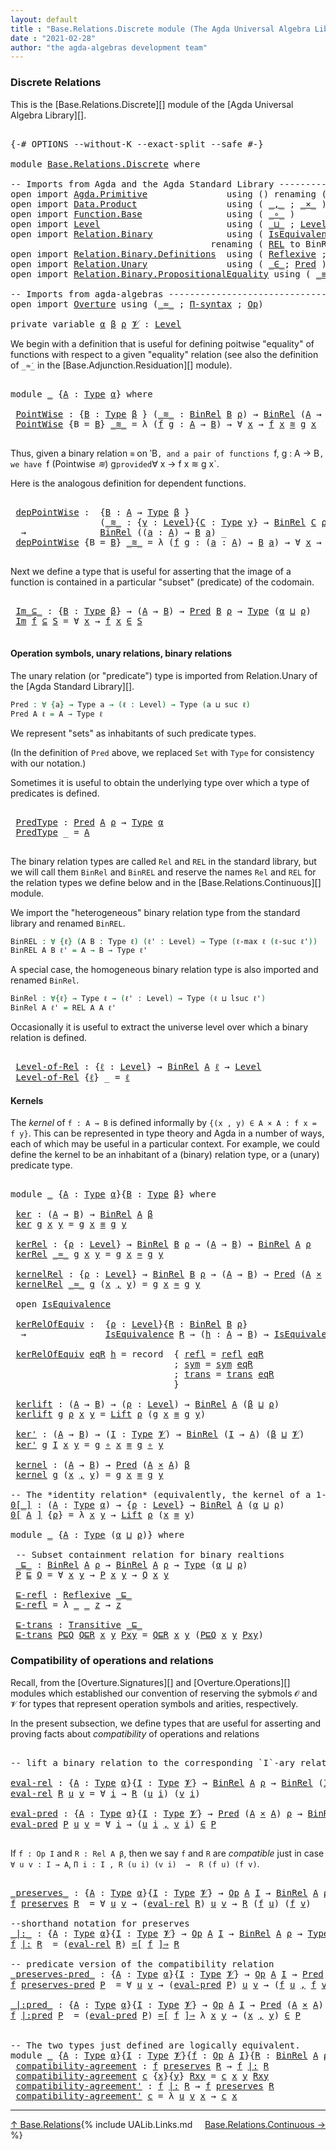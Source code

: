 ```yaml
---
layout: default
title : "Base.Relations.Discrete module (The Agda Universal Algebra Library)"
date : "2021-02-28"
author: "the agda-algebras development team"
---
```


### <a id="discrete-relations">Discrete Relations</a>

This is the [Base.Relations.Discrete][] module of the [Agda Universal Algebra Library][].

<pre class="Agda">

<a id="329" class="Symbol">{-#</a> <a id="333" class="Keyword">OPTIONS</a> <a id="341" class="Pragma">--without-K</a> <a id="353" class="Pragma">--exact-split</a> <a id="367" class="Pragma">--safe</a> <a id="374" class="Symbol">#-}</a>

<a id="379" class="Keyword">module</a> <a id="386" href="Base.Relations.Discrete.html" class="Module">Base.Relations.Discrete</a> <a id="410" class="Keyword">where</a>

<a id="417" class="Comment">-- Imports from Agda and the Agda Standard Library ----------------------------------------------</a>
<a id="515" class="Keyword">open</a> <a id="520" class="Keyword">import</a> <a id="527" href="Agda.Primitive.html" class="Module">Agda.Primitive</a>               <a id="556" class="Keyword">using</a> <a id="562" class="Symbol">()</a> <a id="565" class="Keyword">renaming</a> <a id="574" class="Symbol">(</a> <a id="576" href="Agda.Primitive.html#326" class="Primitive">Set</a> <a id="580" class="Symbol">to</a> <a id="583" class="Primitive">Type</a> <a id="588" class="Symbol">)</a>
<a id="590" class="Keyword">open</a> <a id="595" class="Keyword">import</a> <a id="602" href="Data.Product.html" class="Module">Data.Product</a>                 <a id="631" class="Keyword">using</a> <a id="637" class="Symbol">(</a> <a id="639" href="Agda.Builtin.Sigma.html#236" class="InductiveConstructor Operator">_,_</a> <a id="643" class="Symbol">;</a> <a id="645" href="Data.Product.html#1167" class="Function Operator">_×_</a> <a id="649" class="Symbol">)</a>
<a id="651" class="Keyword">open</a> <a id="656" class="Keyword">import</a> <a id="663" href="Function.Base.html" class="Module">Function.Base</a>                <a id="692" class="Keyword">using</a> <a id="698" class="Symbol">(</a> <a id="700" href="Function.Base.html#1031" class="Function Operator">_∘_</a> <a id="704" class="Symbol">)</a>
<a id="706" class="Keyword">open</a> <a id="711" class="Keyword">import</a> <a id="718" href="Level.html" class="Module">Level</a>                        <a id="747" class="Keyword">using</a> <a id="753" class="Symbol">(</a> <a id="755" href="Agda.Primitive.html#810" class="Primitive Operator">_⊔_</a> <a id="759" class="Symbol">;</a> <a id="761" href="Agda.Primitive.html#597" class="Postulate">Level</a> <a id="767" class="Symbol">;</a> <a id="769" href="Level.html#400" class="Record">Lift</a> <a id="774" class="Symbol">)</a>
<a id="776" class="Keyword">open</a> <a id="781" class="Keyword">import</a> <a id="788" href="Relation.Binary.html" class="Module">Relation.Binary</a>              <a id="817" class="Keyword">using</a> <a id="823" class="Symbol">(</a> <a id="825" href="Relation.Binary.Structures.html#1522" class="Record">IsEquivalence</a> <a id="839" class="Symbol">;</a> <a id="841" href="Relation.Binary.Core.html#1254" class="Function Operator">_⇒_</a> <a id="845" class="Symbol">;</a> <a id="847" href="Relation.Binary.Core.html#1460" class="Function Operator">_=[_]⇒_</a> <a id="855" class="Symbol">)</a>
                                      <a id="895" class="Keyword">renaming</a> <a id="904" class="Symbol">(</a> <a id="906" href="Relation.Binary.Core.html#766" class="Function">REL</a> <a id="910" class="Symbol">to</a> <a id="913" class="Function">BinREL</a> <a id="920" class="Symbol">;</a> <a id="922" href="Relation.Binary.Core.html#882" class="Function">Rel</a> <a id="926" class="Symbol">to</a> <a id="929" class="Function">BinRel</a> <a id="936" class="Symbol">)</a>
<a id="938" class="Keyword">open</a> <a id="943" class="Keyword">import</a> <a id="950" href="Relation.Binary.Definitions.html" class="Module">Relation.Binary.Definitions</a>  <a id="979" class="Keyword">using</a> <a id="985" class="Symbol">(</a> <a id="987" href="Relation.Binary.Definitions.html#1339" class="Function">Reflexive</a> <a id="997" class="Symbol">;</a> <a id="999" href="Relation.Binary.Definitions.html#1978" class="Function">Transitive</a> <a id="1010" class="Symbol">)</a>
<a id="1012" class="Keyword">open</a> <a id="1017" class="Keyword">import</a> <a id="1024" href="Relation.Unary.html" class="Module">Relation.Unary</a>               <a id="1053" class="Keyword">using</a> <a id="1059" class="Symbol">(</a> <a id="1061" href="Relation.Unary.html#1523" class="Function Operator">_∈_</a><a id="1064" class="Symbol">;</a> <a id="1066" href="Relation.Unary.html#1101" class="Function">Pred</a> <a id="1071" class="Symbol">)</a>
<a id="1073" class="Keyword">open</a> <a id="1078" class="Keyword">import</a> <a id="1085" href="Relation.Binary.PropositionalEquality.html" class="Module">Relation.Binary.PropositionalEquality</a> <a id="1123" class="Keyword">using</a> <a id="1129" class="Symbol">(</a> <a id="1131" href="Agda.Builtin.Equality.html#151" class="Datatype Operator">_≡_</a> <a id="1135" class="Symbol">)</a>

<a id="1138" class="Comment">-- Imports from agda-algebras -------------------------------------------------------------------</a>
<a id="1236" class="Keyword">open</a> <a id="1241" class="Keyword">import</a> <a id="1248" href="Overture.html" class="Module">Overture</a> <a id="1257" class="Keyword">using</a> <a id="1263" class="Symbol">(</a><a id="1264" href="Overture.Basic.html#9592" class="Function Operator">_≈_</a> <a id="1268" class="Symbol">;</a> <a id="1270" href="Overture.Basic.html#6012" class="Function">Π-syntax</a> <a id="1279" class="Symbol">;</a> <a id="1281" href="Overture.Operations.html#1235" class="Function">Op</a><a id="1283" class="Symbol">)</a>

<a id="1286" class="Keyword">private</a> <a id="1294" class="Keyword">variable</a> <a id="1303" href="Base.Relations.Discrete.html#1303" class="Generalizable">α</a> <a id="1305" href="Base.Relations.Discrete.html#1305" class="Generalizable">β</a> <a id="1307" href="Base.Relations.Discrete.html#1307" class="Generalizable">ρ</a> <a id="1309" href="Base.Relations.Discrete.html#1309" class="Generalizable">𝓥</a> <a id="1311" class="Symbol">:</a> <a id="1313" href="Agda.Primitive.html#597" class="Postulate">Level</a>
</pre>

We begin with a definition that is useful for defining poitwise "equality" of functions
with respect to a given "equality" relation (see also the definition of `_≈̇_` in the [Base.Adjunction.Residuation][] module).

<pre class="Agda">

<a id="1561" class="Keyword">module</a> <a id="1568" href="Base.Relations.Discrete.html#1568" class="Module">_</a> <a id="1570" class="Symbol">{</a><a id="1571" href="Base.Relations.Discrete.html#1571" class="Bound">A</a> <a id="1573" class="Symbol">:</a> <a id="1575" href="Base.Relations.Discrete.html#583" class="Primitive">Type</a> <a id="1580" href="Base.Relations.Discrete.html#1303" class="Generalizable">α</a><a id="1581" class="Symbol">}</a> <a id="1583" class="Keyword">where</a>

 <a id="1591" href="Base.Relations.Discrete.html#1591" class="Function">PointWise</a> <a id="1601" class="Symbol">:</a> <a id="1603" class="Symbol">{</a><a id="1604" href="Base.Relations.Discrete.html#1604" class="Bound">B</a> <a id="1606" class="Symbol">:</a> <a id="1608" href="Base.Relations.Discrete.html#583" class="Primitive">Type</a> <a id="1613" href="Base.Relations.Discrete.html#1305" class="Generalizable">β</a> <a id="1615" class="Symbol">}</a> <a id="1617" class="Symbol">(</a><a id="1618" href="Base.Relations.Discrete.html#1618" class="Bound Operator">_≋_</a> <a id="1622" class="Symbol">:</a> <a id="1624" href="Base.Relations.Discrete.html#929" class="Function">BinRel</a> <a id="1631" href="Base.Relations.Discrete.html#1604" class="Bound">B</a> <a id="1633" href="Base.Relations.Discrete.html#1307" class="Generalizable">ρ</a><a id="1634" class="Symbol">)</a> <a id="1636" class="Symbol">→</a> <a id="1638" href="Base.Relations.Discrete.html#929" class="Function">BinRel</a> <a id="1645" class="Symbol">(</a><a id="1646" href="Base.Relations.Discrete.html#1571" class="Bound">A</a> <a id="1648" class="Symbol">→</a> <a id="1650" href="Base.Relations.Discrete.html#1604" class="Bound">B</a><a id="1651" class="Symbol">)</a> <a id="1653" class="Symbol">_</a>
 <a id="1656" href="Base.Relations.Discrete.html#1591" class="Function">PointWise</a> <a id="1666" class="Symbol">{</a><a id="1667" class="Argument">B</a> <a id="1669" class="Symbol">=</a> <a id="1671" href="Base.Relations.Discrete.html#1671" class="Bound">B</a><a id="1672" class="Symbol">}</a> <a id="1674" href="Base.Relations.Discrete.html#1674" class="Bound Operator">_≋_</a> <a id="1678" class="Symbol">=</a> <a id="1680" class="Symbol">λ</a> <a id="1682" class="Symbol">(</a><a id="1683" href="Base.Relations.Discrete.html#1683" class="Bound">f</a> <a id="1685" href="Base.Relations.Discrete.html#1685" class="Bound">g</a> <a id="1687" class="Symbol">:</a> <a id="1689" href="Base.Relations.Discrete.html#1571" class="Bound">A</a> <a id="1691" class="Symbol">→</a> <a id="1693" href="Base.Relations.Discrete.html#1671" class="Bound">B</a><a id="1694" class="Symbol">)</a> <a id="1696" class="Symbol">→</a> <a id="1698" class="Symbol">∀</a> <a id="1700" href="Base.Relations.Discrete.html#1700" class="Bound">x</a> <a id="1702" class="Symbol">→</a> <a id="1704" href="Base.Relations.Discrete.html#1683" class="Bound">f</a> <a id="1706" href="Base.Relations.Discrete.html#1700" class="Bound">x</a> <a id="1708" href="Base.Relations.Discrete.html#1674" class="Bound Operator">≋</a> <a id="1710" href="Base.Relations.Discrete.html#1685" class="Bound">g</a> <a id="1712" href="Base.Relations.Discrete.html#1700" class="Bound">x</a>

</pre>

Thus, given a binary relation `≋` on ‵B`, and a pair of functions `f, g : A → B`,
we have `f (Pointwise _≋_) g` provided `∀ x → f x ≋ g x`.

Here is the analogous definition for dependent functions.

<pre class="Agda">

 <a id="1942" href="Base.Relations.Discrete.html#1942" class="Function">depPointWise</a> <a id="1955" class="Symbol">:</a>  <a id="1958" class="Symbol">{</a><a id="1959" href="Base.Relations.Discrete.html#1959" class="Bound">B</a> <a id="1961" class="Symbol">:</a> <a id="1963" href="Base.Relations.Discrete.html#1571" class="Bound">A</a> <a id="1965" class="Symbol">→</a> <a id="1967" href="Base.Relations.Discrete.html#583" class="Primitive">Type</a> <a id="1972" href="Base.Relations.Discrete.html#1305" class="Generalizable">β</a> <a id="1974" class="Symbol">}</a>
                 <a id="1993" class="Symbol">(</a><a id="1994" href="Base.Relations.Discrete.html#1994" class="Bound Operator">_≋_</a> <a id="1998" class="Symbol">:</a> <a id="2000" class="Symbol">{</a><a id="2001" href="Base.Relations.Discrete.html#2001" class="Bound">γ</a> <a id="2003" class="Symbol">:</a> <a id="2005" href="Agda.Primitive.html#597" class="Postulate">Level</a><a id="2010" class="Symbol">}{</a><a id="2012" href="Base.Relations.Discrete.html#2012" class="Bound">C</a> <a id="2014" class="Symbol">:</a> <a id="2016" href="Base.Relations.Discrete.html#583" class="Primitive">Type</a> <a id="2021" href="Base.Relations.Discrete.html#2001" class="Bound">γ</a><a id="2022" class="Symbol">}</a> <a id="2024" class="Symbol">→</a> <a id="2026" href="Base.Relations.Discrete.html#929" class="Function">BinRel</a> <a id="2033" href="Base.Relations.Discrete.html#2012" class="Bound">C</a> <a id="2035" href="Base.Relations.Discrete.html#1307" class="Generalizable">ρ</a><a id="2036" class="Symbol">)</a>
  <a id="2040" class="Symbol">→</a>              <a id="2055" href="Base.Relations.Discrete.html#929" class="Function">BinRel</a> <a id="2062" class="Symbol">((</a><a id="2064" href="Base.Relations.Discrete.html#2064" class="Bound">a</a> <a id="2066" class="Symbol">:</a> <a id="2068" href="Base.Relations.Discrete.html#1571" class="Bound">A</a><a id="2069" class="Symbol">)</a> <a id="2071" class="Symbol">→</a> <a id="2073" href="Base.Relations.Discrete.html#1959" class="Bound">B</a> <a id="2075" href="Base.Relations.Discrete.html#2064" class="Bound">a</a><a id="2076" class="Symbol">)</a> <a id="2078" class="Symbol">_</a>
 <a id="2081" href="Base.Relations.Discrete.html#1942" class="Function">depPointWise</a> <a id="2094" class="Symbol">{</a><a id="2095" class="Argument">B</a> <a id="2097" class="Symbol">=</a> <a id="2099" href="Base.Relations.Discrete.html#2099" class="Bound">B</a><a id="2100" class="Symbol">}</a> <a id="2102" href="Base.Relations.Discrete.html#2102" class="Bound Operator">_≋_</a> <a id="2106" class="Symbol">=</a> <a id="2108" class="Symbol">λ</a> <a id="2110" class="Symbol">(</a><a id="2111" href="Base.Relations.Discrete.html#2111" class="Bound">f</a> <a id="2113" href="Base.Relations.Discrete.html#2113" class="Bound">g</a> <a id="2115" class="Symbol">:</a> <a id="2117" class="Symbol">(</a><a id="2118" href="Base.Relations.Discrete.html#2118" class="Bound">a</a> <a id="2120" class="Symbol">:</a> <a id="2122" href="Base.Relations.Discrete.html#1571" class="Bound">A</a><a id="2123" class="Symbol">)</a> <a id="2125" class="Symbol">→</a> <a id="2127" href="Base.Relations.Discrete.html#2099" class="Bound">B</a> <a id="2129" href="Base.Relations.Discrete.html#2118" class="Bound">a</a><a id="2130" class="Symbol">)</a> <a id="2132" class="Symbol">→</a> <a id="2134" class="Symbol">∀</a> <a id="2136" href="Base.Relations.Discrete.html#2136" class="Bound">x</a> <a id="2138" class="Symbol">→</a> <a id="2140" href="Base.Relations.Discrete.html#2111" class="Bound">f</a> <a id="2142" href="Base.Relations.Discrete.html#2136" class="Bound">x</a> <a id="2144" href="Base.Relations.Discrete.html#2102" class="Bound Operator">≋</a> <a id="2146" href="Base.Relations.Discrete.html#2113" class="Bound">g</a> <a id="2148" href="Base.Relations.Discrete.html#2136" class="Bound">x</a>

</pre>

Next we define a type that is useful for asserting that the image of a function
is contained in a particular "subset" (predicate) of the codomain.

<pre class="Agda">

 <a id="2326" href="Base.Relations.Discrete.html#2326" class="Function Operator">Im_⊆_</a> <a id="2332" class="Symbol">:</a> <a id="2334" class="Symbol">{</a><a id="2335" href="Base.Relations.Discrete.html#2335" class="Bound">B</a> <a id="2337" class="Symbol">:</a> <a id="2339" href="Base.Relations.Discrete.html#583" class="Primitive">Type</a> <a id="2344" href="Base.Relations.Discrete.html#1305" class="Generalizable">β</a><a id="2345" class="Symbol">}</a> <a id="2347" class="Symbol">→</a> <a id="2349" class="Symbol">(</a><a id="2350" href="Base.Relations.Discrete.html#1571" class="Bound">A</a> <a id="2352" class="Symbol">→</a> <a id="2354" href="Base.Relations.Discrete.html#2335" class="Bound">B</a><a id="2355" class="Symbol">)</a> <a id="2357" class="Symbol">→</a> <a id="2359" href="Relation.Unary.html#1101" class="Function">Pred</a> <a id="2364" href="Base.Relations.Discrete.html#2335" class="Bound">B</a> <a id="2366" href="Base.Relations.Discrete.html#1307" class="Generalizable">ρ</a> <a id="2368" class="Symbol">→</a> <a id="2370" href="Base.Relations.Discrete.html#583" class="Primitive">Type</a> <a id="2375" class="Symbol">(</a><a id="2376" href="Base.Relations.Discrete.html#1580" class="Bound">α</a> <a id="2378" href="Agda.Primitive.html#810" class="Primitive Operator">⊔</a> <a id="2380" href="Base.Relations.Discrete.html#1307" class="Generalizable">ρ</a><a id="2381" class="Symbol">)</a>
 <a id="2384" href="Base.Relations.Discrete.html#2326" class="Function Operator">Im</a> <a id="2387" href="Base.Relations.Discrete.html#2387" class="Bound">f</a> <a id="2389" href="Base.Relations.Discrete.html#2326" class="Function Operator">⊆</a> <a id="2391" href="Base.Relations.Discrete.html#2391" class="Bound">S</a> <a id="2393" class="Symbol">=</a> <a id="2395" class="Symbol">∀</a> <a id="2397" href="Base.Relations.Discrete.html#2397" class="Bound">x</a> <a id="2399" class="Symbol">→</a> <a id="2401" href="Base.Relations.Discrete.html#2387" class="Bound">f</a> <a id="2403" href="Base.Relations.Discrete.html#2397" class="Bound">x</a> <a id="2405" href="Relation.Unary.html#1523" class="Function Operator">∈</a> <a id="2407" href="Base.Relations.Discrete.html#2391" class="Bound">S</a>

</pre>


#### <a id="operation-symbols-unary-relations-binary-relations">Operation symbols, unary relations, binary relations</a>

The unary relation (or "predicate") type is imported from Relation.Unary of the [Agda Standard Library][].

```agda
Pred : ∀ {a} → Type a → (ℓ : Level) → Type (a ⊔ suc ℓ)
Pred A ℓ = A → Type ℓ
```
We represent "sets" as inhabitants of such predicate types.

(In the definition of `Pred` above, we replaced `Set` with `Type` for consistency with our notation.)

Sometimes it is useful to obtain the underlying type over which a type of predicates is defined.

<pre class="Agda">

 <a id="3019" href="Base.Relations.Discrete.html#3019" class="Function">PredType</a> <a id="3028" class="Symbol">:</a> <a id="3030" href="Relation.Unary.html#1101" class="Function">Pred</a> <a id="3035" href="Base.Relations.Discrete.html#1571" class="Bound">A</a> <a id="3037" href="Base.Relations.Discrete.html#1307" class="Generalizable">ρ</a> <a id="3039" class="Symbol">→</a> <a id="3041" href="Base.Relations.Discrete.html#583" class="Primitive">Type</a> <a id="3046" href="Base.Relations.Discrete.html#1580" class="Bound">α</a>
 <a id="3049" href="Base.Relations.Discrete.html#3019" class="Function">PredType</a> <a id="3058" class="Symbol">_</a> <a id="3060" class="Symbol">=</a> <a id="3062" href="Base.Relations.Discrete.html#1571" class="Bound">A</a>

</pre>

The binary relation types are called `Rel` and `REL` in the standard library, but we
will call them `BinRel` and `BinREL` and reserve the names `Rel` and `REL` for the relation
types we define below and in the [Base.Relations.Continuous][] module.

We import the "heterogeneous" binary relation type from the standard library and renamed `BinREL`.

```agda
BinREL : ∀ {ℓ} (A B : Type ℓ) (ℓ' : Level) → Type (ℓ-max ℓ (ℓ-suc ℓ'))
BinREL A B ℓ' = A → B → Type ℓ'
```

A special case, the homogeneous binary relation type is also imported and renamed `BinRel`.

```agda
BinRel : ∀{ℓ} → Type ℓ → (ℓ' : Level) → Type (ℓ ⊔ lsuc ℓ')
BinRel A ℓ' = REL A A ℓ'
```

Occasionally it is useful to extract the universe level over which a binary relation is defined.

<pre class="Agda">

 <a id="3845" href="Base.Relations.Discrete.html#3845" class="Function">Level-of-Rel</a> <a id="3858" class="Symbol">:</a> <a id="3860" class="Symbol">{</a><a id="3861" href="Base.Relations.Discrete.html#3861" class="Bound">ℓ</a> <a id="3863" class="Symbol">:</a> <a id="3865" href="Agda.Primitive.html#597" class="Postulate">Level</a><a id="3870" class="Symbol">}</a> <a id="3872" class="Symbol">→</a> <a id="3874" href="Base.Relations.Discrete.html#929" class="Function">BinRel</a> <a id="3881" href="Base.Relations.Discrete.html#1571" class="Bound">A</a> <a id="3883" href="Base.Relations.Discrete.html#3861" class="Bound">ℓ</a> <a id="3885" class="Symbol">→</a> <a id="3887" href="Agda.Primitive.html#597" class="Postulate">Level</a>
 <a id="3894" href="Base.Relations.Discrete.html#3845" class="Function">Level-of-Rel</a> <a id="3907" class="Symbol">{</a><a id="3908" href="Base.Relations.Discrete.html#3908" class="Bound">ℓ</a><a id="3909" class="Symbol">}</a> <a id="3911" class="Symbol">_</a> <a id="3913" class="Symbol">=</a> <a id="3915" href="Base.Relations.Discrete.html#3908" class="Bound">ℓ</a>
</pre>


#### <a id="kernels">Kernels</a>

The *kernel* of `f : A → B` is defined informally by `{(x , y) ∈ A × A : f x = f y}`.
This can be represented in type theory and Agda in a number of ways, each of which
may be useful in a particular context. For example, we could define the kernel
to be an inhabitant of a (binary) relation type, or a (unary) predicate type.

<pre class="Agda">

<a id="4305" class="Keyword">module</a> <a id="4312" href="Base.Relations.Discrete.html#4312" class="Module">_</a> <a id="4314" class="Symbol">{</a><a id="4315" href="Base.Relations.Discrete.html#4315" class="Bound">A</a> <a id="4317" class="Symbol">:</a> <a id="4319" href="Base.Relations.Discrete.html#583" class="Primitive">Type</a> <a id="4324" href="Base.Relations.Discrete.html#1303" class="Generalizable">α</a><a id="4325" class="Symbol">}{</a><a id="4327" href="Base.Relations.Discrete.html#4327" class="Bound">B</a> <a id="4329" class="Symbol">:</a> <a id="4331" href="Base.Relations.Discrete.html#583" class="Primitive">Type</a> <a id="4336" href="Base.Relations.Discrete.html#1305" class="Generalizable">β</a><a id="4337" class="Symbol">}</a> <a id="4339" class="Keyword">where</a>

 <a id="4347" href="Base.Relations.Discrete.html#4347" class="Function">ker</a> <a id="4351" class="Symbol">:</a> <a id="4353" class="Symbol">(</a><a id="4354" href="Base.Relations.Discrete.html#4315" class="Bound">A</a> <a id="4356" class="Symbol">→</a> <a id="4358" href="Base.Relations.Discrete.html#4327" class="Bound">B</a><a id="4359" class="Symbol">)</a> <a id="4361" class="Symbol">→</a> <a id="4363" href="Base.Relations.Discrete.html#929" class="Function">BinRel</a> <a id="4370" href="Base.Relations.Discrete.html#4315" class="Bound">A</a> <a id="4372" href="Base.Relations.Discrete.html#4336" class="Bound">β</a>
 <a id="4375" href="Base.Relations.Discrete.html#4347" class="Function">ker</a> <a id="4379" href="Base.Relations.Discrete.html#4379" class="Bound">g</a> <a id="4381" href="Base.Relations.Discrete.html#4381" class="Bound">x</a> <a id="4383" href="Base.Relations.Discrete.html#4383" class="Bound">y</a> <a id="4385" class="Symbol">=</a> <a id="4387" href="Base.Relations.Discrete.html#4379" class="Bound">g</a> <a id="4389" href="Base.Relations.Discrete.html#4381" class="Bound">x</a> <a id="4391" href="Agda.Builtin.Equality.html#151" class="Datatype Operator">≡</a> <a id="4393" href="Base.Relations.Discrete.html#4379" class="Bound">g</a> <a id="4395" href="Base.Relations.Discrete.html#4383" class="Bound">y</a>

 <a id="4399" href="Base.Relations.Discrete.html#4399" class="Function">kerRel</a> <a id="4406" class="Symbol">:</a> <a id="4408" class="Symbol">{</a><a id="4409" href="Base.Relations.Discrete.html#4409" class="Bound">ρ</a> <a id="4411" class="Symbol">:</a> <a id="4413" href="Agda.Primitive.html#597" class="Postulate">Level</a><a id="4418" class="Symbol">}</a> <a id="4420" class="Symbol">→</a> <a id="4422" href="Base.Relations.Discrete.html#929" class="Function">BinRel</a> <a id="4429" href="Base.Relations.Discrete.html#4327" class="Bound">B</a> <a id="4431" href="Base.Relations.Discrete.html#4409" class="Bound">ρ</a> <a id="4433" class="Symbol">→</a> <a id="4435" class="Symbol">(</a><a id="4436" href="Base.Relations.Discrete.html#4315" class="Bound">A</a> <a id="4438" class="Symbol">→</a> <a id="4440" href="Base.Relations.Discrete.html#4327" class="Bound">B</a><a id="4441" class="Symbol">)</a> <a id="4443" class="Symbol">→</a> <a id="4445" href="Base.Relations.Discrete.html#929" class="Function">BinRel</a> <a id="4452" href="Base.Relations.Discrete.html#4315" class="Bound">A</a> <a id="4454" href="Base.Relations.Discrete.html#4409" class="Bound">ρ</a>
 <a id="4457" href="Base.Relations.Discrete.html#4399" class="Function">kerRel</a> <a id="4464" href="Base.Relations.Discrete.html#4464" class="Bound Operator">_≈_</a> <a id="4468" href="Base.Relations.Discrete.html#4468" class="Bound">g</a> <a id="4470" href="Base.Relations.Discrete.html#4470" class="Bound">x</a> <a id="4472" href="Base.Relations.Discrete.html#4472" class="Bound">y</a> <a id="4474" class="Symbol">=</a> <a id="4476" href="Base.Relations.Discrete.html#4468" class="Bound">g</a> <a id="4478" href="Base.Relations.Discrete.html#4470" class="Bound">x</a> <a id="4480" href="Base.Relations.Discrete.html#4464" class="Bound Operator">≈</a> <a id="4482" href="Base.Relations.Discrete.html#4468" class="Bound">g</a> <a id="4484" href="Base.Relations.Discrete.html#4472" class="Bound">y</a>

 <a id="4488" href="Base.Relations.Discrete.html#4488" class="Function">kernelRel</a> <a id="4498" class="Symbol">:</a> <a id="4500" class="Symbol">{</a><a id="4501" href="Base.Relations.Discrete.html#4501" class="Bound">ρ</a> <a id="4503" class="Symbol">:</a> <a id="4505" href="Agda.Primitive.html#597" class="Postulate">Level</a><a id="4510" class="Symbol">}</a> <a id="4512" class="Symbol">→</a> <a id="4514" href="Base.Relations.Discrete.html#929" class="Function">BinRel</a> <a id="4521" href="Base.Relations.Discrete.html#4327" class="Bound">B</a> <a id="4523" href="Base.Relations.Discrete.html#4501" class="Bound">ρ</a> <a id="4525" class="Symbol">→</a> <a id="4527" class="Symbol">(</a><a id="4528" href="Base.Relations.Discrete.html#4315" class="Bound">A</a> <a id="4530" class="Symbol">→</a> <a id="4532" href="Base.Relations.Discrete.html#4327" class="Bound">B</a><a id="4533" class="Symbol">)</a> <a id="4535" class="Symbol">→</a> <a id="4537" href="Relation.Unary.html#1101" class="Function">Pred</a> <a id="4542" class="Symbol">(</a><a id="4543" href="Base.Relations.Discrete.html#4315" class="Bound">A</a> <a id="4545" href="Data.Product.html#1167" class="Function Operator">×</a> <a id="4547" href="Base.Relations.Discrete.html#4315" class="Bound">A</a><a id="4548" class="Symbol">)</a> <a id="4550" href="Base.Relations.Discrete.html#4501" class="Bound">ρ</a>
 <a id="4553" href="Base.Relations.Discrete.html#4488" class="Function">kernelRel</a> <a id="4563" href="Base.Relations.Discrete.html#4563" class="Bound Operator">_≈_</a> <a id="4567" href="Base.Relations.Discrete.html#4567" class="Bound">g</a> <a id="4569" class="Symbol">(</a><a id="4570" href="Base.Relations.Discrete.html#4570" class="Bound">x</a> <a id="4572" href="Agda.Builtin.Sigma.html#236" class="InductiveConstructor Operator">,</a> <a id="4574" href="Base.Relations.Discrete.html#4574" class="Bound">y</a><a id="4575" class="Symbol">)</a> <a id="4577" class="Symbol">=</a> <a id="4579" href="Base.Relations.Discrete.html#4567" class="Bound">g</a> <a id="4581" href="Base.Relations.Discrete.html#4570" class="Bound">x</a> <a id="4583" href="Base.Relations.Discrete.html#4563" class="Bound Operator">≈</a> <a id="4585" href="Base.Relations.Discrete.html#4567" class="Bound">g</a> <a id="4587" href="Base.Relations.Discrete.html#4574" class="Bound">y</a>

 <a id="4591" class="Keyword">open</a> <a id="4596" href="Relation.Binary.Structures.html#1522" class="Module">IsEquivalence</a>

 <a id="4612" href="Base.Relations.Discrete.html#4612" class="Function">kerRelOfEquiv</a> <a id="4626" class="Symbol">:</a>  <a id="4629" class="Symbol">{</a><a id="4630" href="Base.Relations.Discrete.html#4630" class="Bound">ρ</a> <a id="4632" class="Symbol">:</a> <a id="4634" href="Agda.Primitive.html#597" class="Postulate">Level</a><a id="4639" class="Symbol">}{</a><a id="4641" href="Base.Relations.Discrete.html#4641" class="Bound">R</a> <a id="4643" class="Symbol">:</a> <a id="4645" href="Base.Relations.Discrete.html#929" class="Function">BinRel</a> <a id="4652" href="Base.Relations.Discrete.html#4327" class="Bound">B</a> <a id="4654" href="Base.Relations.Discrete.html#4630" class="Bound">ρ</a><a id="4655" class="Symbol">}</a>
  <a id="4659" class="Symbol">→</a>               <a id="4675" href="Relation.Binary.Structures.html#1522" class="Record">IsEquivalence</a> <a id="4689" href="Base.Relations.Discrete.html#4641" class="Bound">R</a> <a id="4691" class="Symbol">→</a> <a id="4693" class="Symbol">(</a><a id="4694" href="Base.Relations.Discrete.html#4694" class="Bound">h</a> <a id="4696" class="Symbol">:</a> <a id="4698" href="Base.Relations.Discrete.html#4315" class="Bound">A</a> <a id="4700" class="Symbol">→</a> <a id="4702" href="Base.Relations.Discrete.html#4327" class="Bound">B</a><a id="4703" class="Symbol">)</a> <a id="4705" class="Symbol">→</a> <a id="4707" href="Relation.Binary.Structures.html#1522" class="Record">IsEquivalence</a> <a id="4721" class="Symbol">(</a><a id="4722" href="Base.Relations.Discrete.html#4399" class="Function">kerRel</a> <a id="4729" href="Base.Relations.Discrete.html#4641" class="Bound">R</a> <a id="4731" href="Base.Relations.Discrete.html#4694" class="Bound">h</a><a id="4732" class="Symbol">)</a>

 <a id="4736" href="Base.Relations.Discrete.html#4612" class="Function">kerRelOfEquiv</a> <a id="4750" href="Base.Relations.Discrete.html#4750" class="Bound">eqR</a> <a id="4754" href="Base.Relations.Discrete.html#4754" class="Bound">h</a> <a id="4756" class="Symbol">=</a> <a id="4758" class="Keyword">record</a>  <a id="4766" class="Symbol">{</a> <a id="4768" href="Relation.Binary.Structures.html#1568" class="Field">refl</a> <a id="4773" class="Symbol">=</a> <a id="4775" href="Relation.Binary.Structures.html#1568" class="Field">refl</a> <a id="4780" href="Base.Relations.Discrete.html#4750" class="Bound">eqR</a>
                               <a id="4815" class="Symbol">;</a> <a id="4817" href="Relation.Binary.Structures.html#1594" class="Field">sym</a> <a id="4821" class="Symbol">=</a> <a id="4823" href="Relation.Binary.Structures.html#1594" class="Field">sym</a> <a id="4827" href="Base.Relations.Discrete.html#4750" class="Bound">eqR</a>
                               <a id="4862" class="Symbol">;</a> <a id="4864" href="Relation.Binary.Structures.html#1620" class="Field">trans</a> <a id="4870" class="Symbol">=</a> <a id="4872" href="Relation.Binary.Structures.html#1620" class="Field">trans</a> <a id="4878" href="Base.Relations.Discrete.html#4750" class="Bound">eqR</a>
                               <a id="4913" class="Symbol">}</a>

 <a id="4917" href="Base.Relations.Discrete.html#4917" class="Function">kerlift</a> <a id="4925" class="Symbol">:</a> <a id="4927" class="Symbol">(</a><a id="4928" href="Base.Relations.Discrete.html#4315" class="Bound">A</a> <a id="4930" class="Symbol">→</a> <a id="4932" href="Base.Relations.Discrete.html#4327" class="Bound">B</a><a id="4933" class="Symbol">)</a> <a id="4935" class="Symbol">→</a> <a id="4937" class="Symbol">(</a><a id="4938" href="Base.Relations.Discrete.html#4938" class="Bound">ρ</a> <a id="4940" class="Symbol">:</a> <a id="4942" href="Agda.Primitive.html#597" class="Postulate">Level</a><a id="4947" class="Symbol">)</a> <a id="4949" class="Symbol">→</a> <a id="4951" href="Base.Relations.Discrete.html#929" class="Function">BinRel</a> <a id="4958" href="Base.Relations.Discrete.html#4315" class="Bound">A</a> <a id="4960" class="Symbol">(</a><a id="4961" href="Base.Relations.Discrete.html#4336" class="Bound">β</a> <a id="4963" href="Agda.Primitive.html#810" class="Primitive Operator">⊔</a> <a id="4965" href="Base.Relations.Discrete.html#4938" class="Bound">ρ</a><a id="4966" class="Symbol">)</a>
 <a id="4969" href="Base.Relations.Discrete.html#4917" class="Function">kerlift</a> <a id="4977" href="Base.Relations.Discrete.html#4977" class="Bound">g</a> <a id="4979" href="Base.Relations.Discrete.html#4979" class="Bound">ρ</a> <a id="4981" href="Base.Relations.Discrete.html#4981" class="Bound">x</a> <a id="4983" href="Base.Relations.Discrete.html#4983" class="Bound">y</a> <a id="4985" class="Symbol">=</a> <a id="4987" href="Level.html#400" class="Record">Lift</a> <a id="4992" href="Base.Relations.Discrete.html#4979" class="Bound">ρ</a> <a id="4994" class="Symbol">(</a><a id="4995" href="Base.Relations.Discrete.html#4977" class="Bound">g</a> <a id="4997" href="Base.Relations.Discrete.html#4981" class="Bound">x</a> <a id="4999" href="Agda.Builtin.Equality.html#151" class="Datatype Operator">≡</a> <a id="5001" href="Base.Relations.Discrete.html#4977" class="Bound">g</a> <a id="5003" href="Base.Relations.Discrete.html#4983" class="Bound">y</a><a id="5004" class="Symbol">)</a>

 <a id="5008" href="Base.Relations.Discrete.html#5008" class="Function">ker&#39;</a> <a id="5013" class="Symbol">:</a> <a id="5015" class="Symbol">(</a><a id="5016" href="Base.Relations.Discrete.html#4315" class="Bound">A</a> <a id="5018" class="Symbol">→</a> <a id="5020" href="Base.Relations.Discrete.html#4327" class="Bound">B</a><a id="5021" class="Symbol">)</a> <a id="5023" class="Symbol">→</a> <a id="5025" class="Symbol">(</a><a id="5026" href="Base.Relations.Discrete.html#5026" class="Bound">I</a> <a id="5028" class="Symbol">:</a> <a id="5030" href="Base.Relations.Discrete.html#583" class="Primitive">Type</a> <a id="5035" href="Base.Relations.Discrete.html#1309" class="Generalizable">𝓥</a><a id="5036" class="Symbol">)</a> <a id="5038" class="Symbol">→</a> <a id="5040" href="Base.Relations.Discrete.html#929" class="Function">BinRel</a> <a id="5047" class="Symbol">(</a><a id="5048" href="Base.Relations.Discrete.html#5026" class="Bound">I</a> <a id="5050" class="Symbol">→</a> <a id="5052" href="Base.Relations.Discrete.html#4315" class="Bound">A</a><a id="5053" class="Symbol">)</a> <a id="5055" class="Symbol">(</a><a id="5056" href="Base.Relations.Discrete.html#4336" class="Bound">β</a> <a id="5058" href="Agda.Primitive.html#810" class="Primitive Operator">⊔</a> <a id="5060" href="Base.Relations.Discrete.html#1309" class="Generalizable">𝓥</a><a id="5061" class="Symbol">)</a>
 <a id="5064" href="Base.Relations.Discrete.html#5008" class="Function">ker&#39;</a> <a id="5069" href="Base.Relations.Discrete.html#5069" class="Bound">g</a> <a id="5071" href="Base.Relations.Discrete.html#5071" class="Bound">I</a> <a id="5073" href="Base.Relations.Discrete.html#5073" class="Bound">x</a> <a id="5075" href="Base.Relations.Discrete.html#5075" class="Bound">y</a> <a id="5077" class="Symbol">=</a> <a id="5079" href="Base.Relations.Discrete.html#5069" class="Bound">g</a> <a id="5081" href="Function.Base.html#1031" class="Function Operator">∘</a> <a id="5083" href="Base.Relations.Discrete.html#5073" class="Bound">x</a> <a id="5085" href="Agda.Builtin.Equality.html#151" class="Datatype Operator">≡</a> <a id="5087" href="Base.Relations.Discrete.html#5069" class="Bound">g</a> <a id="5089" href="Function.Base.html#1031" class="Function Operator">∘</a> <a id="5091" href="Base.Relations.Discrete.html#5075" class="Bound">y</a>

 <a id="5095" href="Base.Relations.Discrete.html#5095" class="Function">kernel</a> <a id="5102" class="Symbol">:</a> <a id="5104" class="Symbol">(</a><a id="5105" href="Base.Relations.Discrete.html#4315" class="Bound">A</a> <a id="5107" class="Symbol">→</a> <a id="5109" href="Base.Relations.Discrete.html#4327" class="Bound">B</a><a id="5110" class="Symbol">)</a> <a id="5112" class="Symbol">→</a> <a id="5114" href="Relation.Unary.html#1101" class="Function">Pred</a> <a id="5119" class="Symbol">(</a><a id="5120" href="Base.Relations.Discrete.html#4315" class="Bound">A</a> <a id="5122" href="Data.Product.html#1167" class="Function Operator">×</a> <a id="5124" href="Base.Relations.Discrete.html#4315" class="Bound">A</a><a id="5125" class="Symbol">)</a> <a id="5127" href="Base.Relations.Discrete.html#4336" class="Bound">β</a>
 <a id="5130" href="Base.Relations.Discrete.html#5095" class="Function">kernel</a> <a id="5137" href="Base.Relations.Discrete.html#5137" class="Bound">g</a> <a id="5139" class="Symbol">(</a><a id="5140" href="Base.Relations.Discrete.html#5140" class="Bound">x</a> <a id="5142" href="Agda.Builtin.Sigma.html#236" class="InductiveConstructor Operator">,</a> <a id="5144" href="Base.Relations.Discrete.html#5144" class="Bound">y</a><a id="5145" class="Symbol">)</a> <a id="5147" class="Symbol">=</a> <a id="5149" href="Base.Relations.Discrete.html#5137" class="Bound">g</a> <a id="5151" href="Base.Relations.Discrete.html#5140" class="Bound">x</a> <a id="5153" href="Agda.Builtin.Equality.html#151" class="Datatype Operator">≡</a> <a id="5155" href="Base.Relations.Discrete.html#5137" class="Bound">g</a> <a id="5157" href="Base.Relations.Discrete.html#5144" class="Bound">y</a>

<a id="5160" class="Comment">-- The *identity relation* (equivalently, the kernel of a 1-to-1 function)</a>
<a id="0[_]"></a><a id="5235" href="Base.Relations.Discrete.html#5235" class="Function Operator">0[_]</a> <a id="5240" class="Symbol">:</a> <a id="5242" class="Symbol">(</a><a id="5243" href="Base.Relations.Discrete.html#5243" class="Bound">A</a> <a id="5245" class="Symbol">:</a> <a id="5247" href="Base.Relations.Discrete.html#583" class="Primitive">Type</a> <a id="5252" href="Base.Relations.Discrete.html#1303" class="Generalizable">α</a><a id="5253" class="Symbol">)</a> <a id="5255" class="Symbol">→</a> <a id="5257" class="Symbol">{</a><a id="5258" href="Base.Relations.Discrete.html#5258" class="Bound">ρ</a> <a id="5260" class="Symbol">:</a> <a id="5262" href="Agda.Primitive.html#597" class="Postulate">Level</a><a id="5267" class="Symbol">}</a> <a id="5269" class="Symbol">→</a> <a id="5271" href="Base.Relations.Discrete.html#929" class="Function">BinRel</a> <a id="5278" href="Base.Relations.Discrete.html#5243" class="Bound">A</a> <a id="5280" class="Symbol">(</a><a id="5281" href="Base.Relations.Discrete.html#1303" class="Generalizable">α</a> <a id="5283" href="Agda.Primitive.html#810" class="Primitive Operator">⊔</a> <a id="5285" href="Base.Relations.Discrete.html#5258" class="Bound">ρ</a><a id="5286" class="Symbol">)</a>
<a id="5288" href="Base.Relations.Discrete.html#5235" class="Function Operator">0[</a> <a id="5291" href="Base.Relations.Discrete.html#5291" class="Bound">A</a> <a id="5293" href="Base.Relations.Discrete.html#5235" class="Function Operator">]</a> <a id="5295" class="Symbol">{</a><a id="5296" href="Base.Relations.Discrete.html#5296" class="Bound">ρ</a><a id="5297" class="Symbol">}</a> <a id="5299" class="Symbol">=</a> <a id="5301" class="Symbol">λ</a> <a id="5303" href="Base.Relations.Discrete.html#5303" class="Bound">x</a> <a id="5305" href="Base.Relations.Discrete.html#5305" class="Bound">y</a> <a id="5307" class="Symbol">→</a> <a id="5309" href="Level.html#400" class="Record">Lift</a> <a id="5314" href="Base.Relations.Discrete.html#5296" class="Bound">ρ</a> <a id="5316" class="Symbol">(</a><a id="5317" href="Base.Relations.Discrete.html#5303" class="Bound">x</a> <a id="5319" href="Agda.Builtin.Equality.html#151" class="Datatype Operator">≡</a> <a id="5321" href="Base.Relations.Discrete.html#5305" class="Bound">y</a><a id="5322" class="Symbol">)</a>

<a id="5325" class="Keyword">module</a> <a id="5332" href="Base.Relations.Discrete.html#5332" class="Module">_</a> <a id="5334" class="Symbol">{</a><a id="5335" href="Base.Relations.Discrete.html#5335" class="Bound">A</a> <a id="5337" class="Symbol">:</a> <a id="5339" href="Base.Relations.Discrete.html#583" class="Primitive">Type</a> <a id="5344" class="Symbol">(</a><a id="5345" href="Base.Relations.Discrete.html#1303" class="Generalizable">α</a> <a id="5347" href="Agda.Primitive.html#810" class="Primitive Operator">⊔</a> <a id="5349" href="Base.Relations.Discrete.html#1307" class="Generalizable">ρ</a><a id="5350" class="Symbol">)}</a> <a id="5353" class="Keyword">where</a>

 <a id="5361" class="Comment">-- Subset containment relation for binary realtions</a>
 <a id="5414" href="Base.Relations.Discrete.html#5414" class="Function Operator">_⊑_</a> <a id="5418" class="Symbol">:</a> <a id="5420" href="Base.Relations.Discrete.html#929" class="Function">BinRel</a> <a id="5427" href="Base.Relations.Discrete.html#5335" class="Bound">A</a> <a id="5429" href="Base.Relations.Discrete.html#5349" class="Bound">ρ</a> <a id="5431" class="Symbol">→</a> <a id="5433" href="Base.Relations.Discrete.html#929" class="Function">BinRel</a> <a id="5440" href="Base.Relations.Discrete.html#5335" class="Bound">A</a> <a id="5442" href="Base.Relations.Discrete.html#5349" class="Bound">ρ</a> <a id="5444" class="Symbol">→</a> <a id="5446" href="Base.Relations.Discrete.html#583" class="Primitive">Type</a> <a id="5451" class="Symbol">(</a><a id="5452" href="Base.Relations.Discrete.html#5345" class="Bound">α</a> <a id="5454" href="Agda.Primitive.html#810" class="Primitive Operator">⊔</a> <a id="5456" href="Base.Relations.Discrete.html#5349" class="Bound">ρ</a><a id="5457" class="Symbol">)</a>
 <a id="5460" href="Base.Relations.Discrete.html#5460" class="Bound">P</a> <a id="5462" href="Base.Relations.Discrete.html#5414" class="Function Operator">⊑</a> <a id="5464" href="Base.Relations.Discrete.html#5464" class="Bound">Q</a> <a id="5466" class="Symbol">=</a> <a id="5468" class="Symbol">∀</a> <a id="5470" href="Base.Relations.Discrete.html#5470" class="Bound">x</a> <a id="5472" href="Base.Relations.Discrete.html#5472" class="Bound">y</a> <a id="5474" class="Symbol">→</a> <a id="5476" href="Base.Relations.Discrete.html#5460" class="Bound">P</a> <a id="5478" href="Base.Relations.Discrete.html#5470" class="Bound">x</a> <a id="5480" href="Base.Relations.Discrete.html#5472" class="Bound">y</a> <a id="5482" class="Symbol">→</a> <a id="5484" href="Base.Relations.Discrete.html#5464" class="Bound">Q</a> <a id="5486" href="Base.Relations.Discrete.html#5470" class="Bound">x</a> <a id="5488" href="Base.Relations.Discrete.html#5472" class="Bound">y</a>

 <a id="5492" href="Base.Relations.Discrete.html#5492" class="Function">⊑-refl</a> <a id="5499" class="Symbol">:</a> <a id="5501" href="Relation.Binary.Definitions.html#1339" class="Function">Reflexive</a> <a id="5511" href="Base.Relations.Discrete.html#5414" class="Function Operator">_⊑_</a>
 <a id="5516" href="Base.Relations.Discrete.html#5492" class="Function">⊑-refl</a> <a id="5523" class="Symbol">=</a> <a id="5525" class="Symbol">λ</a> <a id="5527" href="Base.Relations.Discrete.html#5527" class="Bound">_</a> <a id="5529" href="Base.Relations.Discrete.html#5529" class="Bound">_</a> <a id="5531" href="Base.Relations.Discrete.html#5531" class="Bound">z</a> <a id="5533" class="Symbol">→</a> <a id="5535" href="Base.Relations.Discrete.html#5531" class="Bound">z</a>

 <a id="5539" href="Base.Relations.Discrete.html#5539" class="Function">⊑-trans</a> <a id="5547" class="Symbol">:</a> <a id="5549" href="Relation.Binary.Definitions.html#1978" class="Function">Transitive</a> <a id="5560" href="Base.Relations.Discrete.html#5414" class="Function Operator">_⊑_</a>
 <a id="5565" href="Base.Relations.Discrete.html#5539" class="Function">⊑-trans</a> <a id="5573" href="Base.Relations.Discrete.html#5573" class="Bound">P⊑Q</a> <a id="5577" href="Base.Relations.Discrete.html#5577" class="Bound">Q⊑R</a> <a id="5581" href="Base.Relations.Discrete.html#5581" class="Bound">x</a> <a id="5583" href="Base.Relations.Discrete.html#5583" class="Bound">y</a> <a id="5585" href="Base.Relations.Discrete.html#5585" class="Bound">Pxy</a> <a id="5589" class="Symbol">=</a> <a id="5591" href="Base.Relations.Discrete.html#5577" class="Bound">Q⊑R</a> <a id="5595" href="Base.Relations.Discrete.html#5581" class="Bound">x</a> <a id="5597" href="Base.Relations.Discrete.html#5583" class="Bound">y</a> <a id="5599" class="Symbol">(</a><a id="5600" href="Base.Relations.Discrete.html#5573" class="Bound">P⊑Q</a> <a id="5604" href="Base.Relations.Discrete.html#5581" class="Bound">x</a> <a id="5606" href="Base.Relations.Discrete.html#5583" class="Bound">y</a> <a id="5608" href="Base.Relations.Discrete.html#5585" class="Bound">Pxy</a><a id="5611" class="Symbol">)</a>
</pre>


### <a id="compatibility-of-operations-and-relations">Compatibility of operations and relations</a>

Recall, from the [Overture.Signatures][] and [Overture.Operations][] modules which established
our convention of reserving the sybmols `𝓞` and `𝓥` for types that
represent operation symbols and arities, respectively.

In the present subsection, we define types that are useful for asserting and proving
facts about *compatibility* of operations and relations

<pre class="Agda">

<a id="6101" class="Comment">-- lift a binary relation to the corresponding `I`-ary relation.</a>

<a id="eval-rel"></a><a id="6167" href="Base.Relations.Discrete.html#6167" class="Function">eval-rel</a> <a id="6176" class="Symbol">:</a> <a id="6178" class="Symbol">{</a><a id="6179" href="Base.Relations.Discrete.html#6179" class="Bound">A</a> <a id="6181" class="Symbol">:</a> <a id="6183" href="Base.Relations.Discrete.html#583" class="Primitive">Type</a> <a id="6188" href="Base.Relations.Discrete.html#1303" class="Generalizable">α</a><a id="6189" class="Symbol">}{</a><a id="6191" href="Base.Relations.Discrete.html#6191" class="Bound">I</a> <a id="6193" class="Symbol">:</a> <a id="6195" href="Base.Relations.Discrete.html#583" class="Primitive">Type</a> <a id="6200" href="Base.Relations.Discrete.html#1309" class="Generalizable">𝓥</a><a id="6201" class="Symbol">}</a> <a id="6203" class="Symbol">→</a> <a id="6205" href="Base.Relations.Discrete.html#929" class="Function">BinRel</a> <a id="6212" href="Base.Relations.Discrete.html#6179" class="Bound">A</a> <a id="6214" href="Base.Relations.Discrete.html#1307" class="Generalizable">ρ</a> <a id="6216" class="Symbol">→</a> <a id="6218" href="Base.Relations.Discrete.html#929" class="Function">BinRel</a> <a id="6225" class="Symbol">(</a><a id="6226" href="Base.Relations.Discrete.html#6191" class="Bound">I</a> <a id="6228" class="Symbol">→</a> <a id="6230" href="Base.Relations.Discrete.html#6179" class="Bound">A</a><a id="6231" class="Symbol">)</a> <a id="6233" class="Symbol">(</a><a id="6234" href="Base.Relations.Discrete.html#1309" class="Generalizable">𝓥</a> <a id="6236" href="Agda.Primitive.html#810" class="Primitive Operator">⊔</a> <a id="6238" href="Base.Relations.Discrete.html#1307" class="Generalizable">ρ</a><a id="6239" class="Symbol">)</a>
<a id="6241" href="Base.Relations.Discrete.html#6167" class="Function">eval-rel</a> <a id="6250" href="Base.Relations.Discrete.html#6250" class="Bound">R</a> <a id="6252" href="Base.Relations.Discrete.html#6252" class="Bound">u</a> <a id="6254" href="Base.Relations.Discrete.html#6254" class="Bound">v</a> <a id="6256" class="Symbol">=</a> <a id="6258" class="Symbol">∀</a> <a id="6260" href="Base.Relations.Discrete.html#6260" class="Bound">i</a> <a id="6262" class="Symbol">→</a> <a id="6264" href="Base.Relations.Discrete.html#6250" class="Bound">R</a> <a id="6266" class="Symbol">(</a><a id="6267" href="Base.Relations.Discrete.html#6252" class="Bound">u</a> <a id="6269" href="Base.Relations.Discrete.html#6260" class="Bound">i</a><a id="6270" class="Symbol">)</a> <a id="6272" class="Symbol">(</a><a id="6273" href="Base.Relations.Discrete.html#6254" class="Bound">v</a> <a id="6275" href="Base.Relations.Discrete.html#6260" class="Bound">i</a><a id="6276" class="Symbol">)</a>

<a id="eval-pred"></a><a id="6279" href="Base.Relations.Discrete.html#6279" class="Function">eval-pred</a> <a id="6289" class="Symbol">:</a> <a id="6291" class="Symbol">{</a><a id="6292" href="Base.Relations.Discrete.html#6292" class="Bound">A</a> <a id="6294" class="Symbol">:</a> <a id="6296" href="Base.Relations.Discrete.html#583" class="Primitive">Type</a> <a id="6301" href="Base.Relations.Discrete.html#1303" class="Generalizable">α</a><a id="6302" class="Symbol">}{</a><a id="6304" href="Base.Relations.Discrete.html#6304" class="Bound">I</a> <a id="6306" class="Symbol">:</a> <a id="6308" href="Base.Relations.Discrete.html#583" class="Primitive">Type</a> <a id="6313" href="Base.Relations.Discrete.html#1309" class="Generalizable">𝓥</a><a id="6314" class="Symbol">}</a> <a id="6316" class="Symbol">→</a> <a id="6318" href="Relation.Unary.html#1101" class="Function">Pred</a> <a id="6323" class="Symbol">(</a><a id="6324" href="Base.Relations.Discrete.html#6292" class="Bound">A</a> <a id="6326" href="Data.Product.html#1167" class="Function Operator">×</a> <a id="6328" href="Base.Relations.Discrete.html#6292" class="Bound">A</a><a id="6329" class="Symbol">)</a> <a id="6331" href="Base.Relations.Discrete.html#1307" class="Generalizable">ρ</a> <a id="6333" class="Symbol">→</a> <a id="6335" href="Base.Relations.Discrete.html#929" class="Function">BinRel</a> <a id="6342" class="Symbol">(</a><a id="6343" href="Base.Relations.Discrete.html#6304" class="Bound">I</a> <a id="6345" class="Symbol">→</a> <a id="6347" href="Base.Relations.Discrete.html#6292" class="Bound">A</a><a id="6348" class="Symbol">)</a> <a id="6350" class="Symbol">(</a><a id="6351" href="Base.Relations.Discrete.html#1309" class="Generalizable">𝓥</a> <a id="6353" href="Agda.Primitive.html#810" class="Primitive Operator">⊔</a> <a id="6355" href="Base.Relations.Discrete.html#1307" class="Generalizable">ρ</a><a id="6356" class="Symbol">)</a>
<a id="6358" href="Base.Relations.Discrete.html#6279" class="Function">eval-pred</a> <a id="6368" href="Base.Relations.Discrete.html#6368" class="Bound">P</a> <a id="6370" href="Base.Relations.Discrete.html#6370" class="Bound">u</a> <a id="6372" href="Base.Relations.Discrete.html#6372" class="Bound">v</a> <a id="6374" class="Symbol">=</a> <a id="6376" class="Symbol">∀</a> <a id="6378" href="Base.Relations.Discrete.html#6378" class="Bound">i</a> <a id="6380" class="Symbol">→</a> <a id="6382" class="Symbol">(</a><a id="6383" href="Base.Relations.Discrete.html#6370" class="Bound">u</a> <a id="6385" href="Base.Relations.Discrete.html#6378" class="Bound">i</a> <a id="6387" href="Agda.Builtin.Sigma.html#236" class="InductiveConstructor Operator">,</a> <a id="6389" href="Base.Relations.Discrete.html#6372" class="Bound">v</a> <a id="6391" href="Base.Relations.Discrete.html#6378" class="Bound">i</a><a id="6392" class="Symbol">)</a> <a id="6394" href="Relation.Unary.html#1523" class="Function Operator">∈</a> <a id="6396" href="Base.Relations.Discrete.html#6368" class="Bound">P</a>

</pre>

If `f : Op I` and `R : Rel A β`, then we say `f` and `R` are *compatible* just in case `∀ u v : I → A`, `Π i ꞉ I , R (u i) (v i)  →  R (f u) (f v)`.

<pre class="Agda">

<a id="_preserves_"></a><a id="6575" href="Base.Relations.Discrete.html#6575" class="Function Operator">_preserves_</a> <a id="6587" class="Symbol">:</a> <a id="6589" class="Symbol">{</a><a id="6590" href="Base.Relations.Discrete.html#6590" class="Bound">A</a> <a id="6592" class="Symbol">:</a> <a id="6594" href="Base.Relations.Discrete.html#583" class="Primitive">Type</a> <a id="6599" href="Base.Relations.Discrete.html#1303" class="Generalizable">α</a><a id="6600" class="Symbol">}{</a><a id="6602" href="Base.Relations.Discrete.html#6602" class="Bound">I</a> <a id="6604" class="Symbol">:</a> <a id="6606" href="Base.Relations.Discrete.html#583" class="Primitive">Type</a> <a id="6611" href="Base.Relations.Discrete.html#1309" class="Generalizable">𝓥</a><a id="6612" class="Symbol">}</a> <a id="6614" class="Symbol">→</a> <a id="6616" href="Overture.Operations.html#1235" class="Function">Op</a> <a id="6619" href="Base.Relations.Discrete.html#6590" class="Bound">A</a> <a id="6621" href="Base.Relations.Discrete.html#6602" class="Bound">I</a> <a id="6623" class="Symbol">→</a> <a id="6625" href="Base.Relations.Discrete.html#929" class="Function">BinRel</a> <a id="6632" href="Base.Relations.Discrete.html#6590" class="Bound">A</a> <a id="6634" href="Base.Relations.Discrete.html#1307" class="Generalizable">ρ</a> <a id="6636" class="Symbol">→</a> <a id="6638" href="Base.Relations.Discrete.html#583" class="Primitive">Type</a> <a id="6643" class="Symbol">(</a><a id="6644" href="Base.Relations.Discrete.html#1303" class="Generalizable">α</a> <a id="6646" href="Agda.Primitive.html#810" class="Primitive Operator">⊔</a> <a id="6648" href="Base.Relations.Discrete.html#1309" class="Generalizable">𝓥</a> <a id="6650" href="Agda.Primitive.html#810" class="Primitive Operator">⊔</a> <a id="6652" href="Base.Relations.Discrete.html#1307" class="Generalizable">ρ</a><a id="6653" class="Symbol">)</a>
<a id="6655" href="Base.Relations.Discrete.html#6655" class="Bound">f</a> <a id="6657" href="Base.Relations.Discrete.html#6575" class="Function Operator">preserves</a> <a id="6667" href="Base.Relations.Discrete.html#6667" class="Bound">R</a>  <a id="6670" class="Symbol">=</a> <a id="6672" class="Symbol">∀</a> <a id="6674" href="Base.Relations.Discrete.html#6674" class="Bound">u</a> <a id="6676" href="Base.Relations.Discrete.html#6676" class="Bound">v</a> <a id="6678" class="Symbol">→</a> <a id="6680" class="Symbol">(</a><a id="6681" href="Base.Relations.Discrete.html#6167" class="Function">eval-rel</a> <a id="6690" href="Base.Relations.Discrete.html#6667" class="Bound">R</a><a id="6691" class="Symbol">)</a> <a id="6693" href="Base.Relations.Discrete.html#6674" class="Bound">u</a> <a id="6695" href="Base.Relations.Discrete.html#6676" class="Bound">v</a> <a id="6697" class="Symbol">→</a> <a id="6699" href="Base.Relations.Discrete.html#6667" class="Bound">R</a> <a id="6701" class="Symbol">(</a><a id="6702" href="Base.Relations.Discrete.html#6655" class="Bound">f</a> <a id="6704" href="Base.Relations.Discrete.html#6674" class="Bound">u</a><a id="6705" class="Symbol">)</a> <a id="6707" class="Symbol">(</a><a id="6708" href="Base.Relations.Discrete.html#6655" class="Bound">f</a> <a id="6710" href="Base.Relations.Discrete.html#6676" class="Bound">v</a><a id="6711" class="Symbol">)</a>

<a id="6714" class="Comment">--shorthand notation for preserves</a>
<a id="_|:_"></a><a id="6749" href="Base.Relations.Discrete.html#6749" class="Function Operator">_|:_</a> <a id="6754" class="Symbol">:</a> <a id="6756" class="Symbol">{</a><a id="6757" href="Base.Relations.Discrete.html#6757" class="Bound">A</a> <a id="6759" class="Symbol">:</a> <a id="6761" href="Base.Relations.Discrete.html#583" class="Primitive">Type</a> <a id="6766" href="Base.Relations.Discrete.html#1303" class="Generalizable">α</a><a id="6767" class="Symbol">}{</a><a id="6769" href="Base.Relations.Discrete.html#6769" class="Bound">I</a> <a id="6771" class="Symbol">:</a> <a id="6773" href="Base.Relations.Discrete.html#583" class="Primitive">Type</a> <a id="6778" href="Base.Relations.Discrete.html#1309" class="Generalizable">𝓥</a><a id="6779" class="Symbol">}</a> <a id="6781" class="Symbol">→</a> <a id="6783" href="Overture.Operations.html#1235" class="Function">Op</a> <a id="6786" href="Base.Relations.Discrete.html#6757" class="Bound">A</a> <a id="6788" href="Base.Relations.Discrete.html#6769" class="Bound">I</a> <a id="6790" class="Symbol">→</a> <a id="6792" href="Base.Relations.Discrete.html#929" class="Function">BinRel</a> <a id="6799" href="Base.Relations.Discrete.html#6757" class="Bound">A</a> <a id="6801" href="Base.Relations.Discrete.html#1307" class="Generalizable">ρ</a> <a id="6803" class="Symbol">→</a> <a id="6805" href="Base.Relations.Discrete.html#583" class="Primitive">Type</a> <a id="6810" class="Symbol">(</a><a id="6811" href="Base.Relations.Discrete.html#1303" class="Generalizable">α</a> <a id="6813" href="Agda.Primitive.html#810" class="Primitive Operator">⊔</a> <a id="6815" href="Base.Relations.Discrete.html#1309" class="Generalizable">𝓥</a> <a id="6817" href="Agda.Primitive.html#810" class="Primitive Operator">⊔</a> <a id="6819" href="Base.Relations.Discrete.html#1307" class="Generalizable">ρ</a><a id="6820" class="Symbol">)</a>
<a id="6822" href="Base.Relations.Discrete.html#6822" class="Bound">f</a> <a id="6824" href="Base.Relations.Discrete.html#6749" class="Function Operator">|:</a> <a id="6827" href="Base.Relations.Discrete.html#6827" class="Bound">R</a>  <a id="6830" class="Symbol">=</a> <a id="6832" class="Symbol">(</a><a id="6833" href="Base.Relations.Discrete.html#6167" class="Function">eval-rel</a> <a id="6842" href="Base.Relations.Discrete.html#6827" class="Bound">R</a><a id="6843" class="Symbol">)</a> <a id="6845" href="Relation.Binary.Core.html#1460" class="Function Operator">=[</a> <a id="6848" href="Base.Relations.Discrete.html#6822" class="Bound">f</a> <a id="6850" href="Relation.Binary.Core.html#1460" class="Function Operator">]⇒</a> <a id="6853" href="Base.Relations.Discrete.html#6827" class="Bound">R</a>

<a id="6856" class="Comment">-- predicate version of the compatibility relation</a>
<a id="_preserves-pred_"></a><a id="6907" href="Base.Relations.Discrete.html#6907" class="Function Operator">_preserves-pred_</a> <a id="6924" class="Symbol">:</a> <a id="6926" class="Symbol">{</a><a id="6927" href="Base.Relations.Discrete.html#6927" class="Bound">A</a> <a id="6929" class="Symbol">:</a> <a id="6931" href="Base.Relations.Discrete.html#583" class="Primitive">Type</a> <a id="6936" href="Base.Relations.Discrete.html#1303" class="Generalizable">α</a><a id="6937" class="Symbol">}{</a><a id="6939" href="Base.Relations.Discrete.html#6939" class="Bound">I</a> <a id="6941" class="Symbol">:</a> <a id="6943" href="Base.Relations.Discrete.html#583" class="Primitive">Type</a> <a id="6948" href="Base.Relations.Discrete.html#1309" class="Generalizable">𝓥</a><a id="6949" class="Symbol">}</a> <a id="6951" class="Symbol">→</a> <a id="6953" href="Overture.Operations.html#1235" class="Function">Op</a> <a id="6956" href="Base.Relations.Discrete.html#6927" class="Bound">A</a> <a id="6958" href="Base.Relations.Discrete.html#6939" class="Bound">I</a> <a id="6960" class="Symbol">→</a> <a id="6962" href="Relation.Unary.html#1101" class="Function">Pred</a> <a id="6967" class="Symbol">(</a> <a id="6969" href="Base.Relations.Discrete.html#6927" class="Bound">A</a> <a id="6971" href="Data.Product.html#1167" class="Function Operator">×</a> <a id="6973" href="Base.Relations.Discrete.html#6927" class="Bound">A</a> <a id="6975" class="Symbol">)</a> <a id="6977" href="Base.Relations.Discrete.html#1307" class="Generalizable">ρ</a> <a id="6979" class="Symbol">→</a> <a id="6981" href="Base.Relations.Discrete.html#583" class="Primitive">Type</a> <a id="6986" class="Symbol">(</a><a id="6987" href="Base.Relations.Discrete.html#1303" class="Generalizable">α</a> <a id="6989" href="Agda.Primitive.html#810" class="Primitive Operator">⊔</a> <a id="6991" href="Base.Relations.Discrete.html#1309" class="Generalizable">𝓥</a> <a id="6993" href="Agda.Primitive.html#810" class="Primitive Operator">⊔</a> <a id="6995" href="Base.Relations.Discrete.html#1307" class="Generalizable">ρ</a><a id="6996" class="Symbol">)</a>
<a id="6998" href="Base.Relations.Discrete.html#6998" class="Bound">f</a> <a id="7000" href="Base.Relations.Discrete.html#6907" class="Function Operator">preserves-pred</a> <a id="7015" href="Base.Relations.Discrete.html#7015" class="Bound">P</a>  <a id="7018" class="Symbol">=</a> <a id="7020" class="Symbol">∀</a> <a id="7022" href="Base.Relations.Discrete.html#7022" class="Bound">u</a> <a id="7024" href="Base.Relations.Discrete.html#7024" class="Bound">v</a> <a id="7026" class="Symbol">→</a> <a id="7028" class="Symbol">(</a><a id="7029" href="Base.Relations.Discrete.html#6279" class="Function">eval-pred</a> <a id="7039" href="Base.Relations.Discrete.html#7015" class="Bound">P</a><a id="7040" class="Symbol">)</a> <a id="7042" href="Base.Relations.Discrete.html#7022" class="Bound">u</a> <a id="7044" href="Base.Relations.Discrete.html#7024" class="Bound">v</a> <a id="7046" class="Symbol">→</a> <a id="7048" class="Symbol">(</a><a id="7049" href="Base.Relations.Discrete.html#6998" class="Bound">f</a> <a id="7051" href="Base.Relations.Discrete.html#7022" class="Bound">u</a> <a id="7053" href="Agda.Builtin.Sigma.html#236" class="InductiveConstructor Operator">,</a> <a id="7055" href="Base.Relations.Discrete.html#6998" class="Bound">f</a> <a id="7057" href="Base.Relations.Discrete.html#7024" class="Bound">v</a><a id="7058" class="Symbol">)</a> <a id="7060" href="Relation.Unary.html#1523" class="Function Operator">∈</a> <a id="7062" href="Base.Relations.Discrete.html#7015" class="Bound">P</a>

<a id="_|:pred_"></a><a id="7065" href="Base.Relations.Discrete.html#7065" class="Function Operator">_|:pred_</a> <a id="7074" class="Symbol">:</a> <a id="7076" class="Symbol">{</a><a id="7077" href="Base.Relations.Discrete.html#7077" class="Bound">A</a> <a id="7079" class="Symbol">:</a> <a id="7081" href="Base.Relations.Discrete.html#583" class="Primitive">Type</a> <a id="7086" href="Base.Relations.Discrete.html#1303" class="Generalizable">α</a><a id="7087" class="Symbol">}{</a><a id="7089" href="Base.Relations.Discrete.html#7089" class="Bound">I</a> <a id="7091" class="Symbol">:</a> <a id="7093" href="Base.Relations.Discrete.html#583" class="Primitive">Type</a> <a id="7098" href="Base.Relations.Discrete.html#1309" class="Generalizable">𝓥</a><a id="7099" class="Symbol">}</a> <a id="7101" class="Symbol">→</a> <a id="7103" href="Overture.Operations.html#1235" class="Function">Op</a> <a id="7106" href="Base.Relations.Discrete.html#7077" class="Bound">A</a> <a id="7108" href="Base.Relations.Discrete.html#7089" class="Bound">I</a> <a id="7110" class="Symbol">→</a> <a id="7112" href="Relation.Unary.html#1101" class="Function">Pred</a> <a id="7117" class="Symbol">(</a><a id="7118" href="Base.Relations.Discrete.html#7077" class="Bound">A</a> <a id="7120" href="Data.Product.html#1167" class="Function Operator">×</a> <a id="7122" href="Base.Relations.Discrete.html#7077" class="Bound">A</a><a id="7123" class="Symbol">)</a> <a id="7125" href="Base.Relations.Discrete.html#1307" class="Generalizable">ρ</a> <a id="7127" class="Symbol">→</a> <a id="7129" href="Base.Relations.Discrete.html#583" class="Primitive">Type</a> <a id="7134" class="Symbol">(</a><a id="7135" href="Base.Relations.Discrete.html#1303" class="Generalizable">α</a> <a id="7137" href="Agda.Primitive.html#810" class="Primitive Operator">⊔</a> <a id="7139" href="Base.Relations.Discrete.html#1309" class="Generalizable">𝓥</a> <a id="7141" href="Agda.Primitive.html#810" class="Primitive Operator">⊔</a> <a id="7143" href="Base.Relations.Discrete.html#1307" class="Generalizable">ρ</a><a id="7144" class="Symbol">)</a>
<a id="7146" href="Base.Relations.Discrete.html#7146" class="Bound">f</a> <a id="7148" href="Base.Relations.Discrete.html#7065" class="Function Operator">|:pred</a> <a id="7155" href="Base.Relations.Discrete.html#7155" class="Bound">P</a>  <a id="7158" class="Symbol">=</a> <a id="7160" class="Symbol">(</a><a id="7161" href="Base.Relations.Discrete.html#6279" class="Function">eval-pred</a> <a id="7171" href="Base.Relations.Discrete.html#7155" class="Bound">P</a><a id="7172" class="Symbol">)</a> <a id="7174" href="Relation.Binary.Core.html#1460" class="Function Operator">=[</a> <a id="7177" href="Base.Relations.Discrete.html#7146" class="Bound">f</a> <a id="7179" href="Relation.Binary.Core.html#1460" class="Function Operator">]⇒</a> <a id="7182" class="Symbol">λ</a> <a id="7184" href="Base.Relations.Discrete.html#7184" class="Bound">x</a> <a id="7186" href="Base.Relations.Discrete.html#7186" class="Bound">y</a> <a id="7188" class="Symbol">→</a> <a id="7190" class="Symbol">(</a><a id="7191" href="Base.Relations.Discrete.html#7184" class="Bound">x</a> <a id="7193" href="Agda.Builtin.Sigma.html#236" class="InductiveConstructor Operator">,</a> <a id="7195" href="Base.Relations.Discrete.html#7186" class="Bound">y</a><a id="7196" class="Symbol">)</a> <a id="7198" href="Relation.Unary.html#1523" class="Function Operator">∈</a> <a id="7200" href="Base.Relations.Discrete.html#7155" class="Bound">P</a>


<a id="7204" class="Comment">-- The two types just defined are logically equivalent.</a>
<a id="7260" class="Keyword">module</a> <a id="7267" href="Base.Relations.Discrete.html#7267" class="Module">_</a> <a id="7269" class="Symbol">{</a><a id="7270" href="Base.Relations.Discrete.html#7270" class="Bound">A</a> <a id="7272" class="Symbol">:</a> <a id="7274" href="Base.Relations.Discrete.html#583" class="Primitive">Type</a> <a id="7279" href="Base.Relations.Discrete.html#1303" class="Generalizable">α</a><a id="7280" class="Symbol">}{</a><a id="7282" href="Base.Relations.Discrete.html#7282" class="Bound">I</a> <a id="7284" class="Symbol">:</a> <a id="7286" href="Base.Relations.Discrete.html#583" class="Primitive">Type</a> <a id="7291" href="Base.Relations.Discrete.html#1309" class="Generalizable">𝓥</a><a id="7292" class="Symbol">}{</a><a id="7294" href="Base.Relations.Discrete.html#7294" class="Bound">f</a> <a id="7296" class="Symbol">:</a> <a id="7298" href="Overture.Operations.html#1235" class="Function">Op</a> <a id="7301" href="Base.Relations.Discrete.html#7270" class="Bound">A</a> <a id="7303" href="Base.Relations.Discrete.html#7282" class="Bound">I</a><a id="7304" class="Symbol">}{</a><a id="7306" href="Base.Relations.Discrete.html#7306" class="Bound">R</a> <a id="7308" class="Symbol">:</a> <a id="7310" href="Base.Relations.Discrete.html#929" class="Function">BinRel</a> <a id="7317" href="Base.Relations.Discrete.html#7270" class="Bound">A</a> <a id="7319" href="Base.Relations.Discrete.html#1307" class="Generalizable">ρ</a><a id="7320" class="Symbol">}</a> <a id="7322" class="Keyword">where</a>
 <a id="7329" href="Base.Relations.Discrete.html#7329" class="Function">compatibility-agreement</a> <a id="7353" class="Symbol">:</a> <a id="7355" href="Base.Relations.Discrete.html#7294" class="Bound">f</a> <a id="7357" href="Base.Relations.Discrete.html#6575" class="Function Operator">preserves</a> <a id="7367" href="Base.Relations.Discrete.html#7306" class="Bound">R</a> <a id="7369" class="Symbol">→</a> <a id="7371" href="Base.Relations.Discrete.html#7294" class="Bound">f</a> <a id="7373" href="Base.Relations.Discrete.html#6749" class="Function Operator">|:</a> <a id="7376" href="Base.Relations.Discrete.html#7306" class="Bound">R</a>
 <a id="7379" href="Base.Relations.Discrete.html#7329" class="Function">compatibility-agreement</a> <a id="7403" href="Base.Relations.Discrete.html#7403" class="Bound">c</a> <a id="7405" class="Symbol">{</a><a id="7406" href="Base.Relations.Discrete.html#7406" class="Bound">x</a><a id="7407" class="Symbol">}{</a><a id="7409" href="Base.Relations.Discrete.html#7409" class="Bound">y</a><a id="7410" class="Symbol">}</a> <a id="7412" href="Base.Relations.Discrete.html#7412" class="Bound">Rxy</a> <a id="7416" class="Symbol">=</a> <a id="7418" href="Base.Relations.Discrete.html#7403" class="Bound">c</a> <a id="7420" href="Base.Relations.Discrete.html#7406" class="Bound">x</a> <a id="7422" href="Base.Relations.Discrete.html#7409" class="Bound">y</a> <a id="7424" href="Base.Relations.Discrete.html#7412" class="Bound">Rxy</a>
 <a id="7429" href="Base.Relations.Discrete.html#7429" class="Function">compatibility-agreement&#39;</a> <a id="7454" class="Symbol">:</a> <a id="7456" href="Base.Relations.Discrete.html#7294" class="Bound">f</a> <a id="7458" href="Base.Relations.Discrete.html#6749" class="Function Operator">|:</a> <a id="7461" href="Base.Relations.Discrete.html#7306" class="Bound">R</a> <a id="7463" class="Symbol">→</a> <a id="7465" href="Base.Relations.Discrete.html#7294" class="Bound">f</a> <a id="7467" href="Base.Relations.Discrete.html#6575" class="Function Operator">preserves</a> <a id="7477" href="Base.Relations.Discrete.html#7306" class="Bound">R</a>
 <a id="7480" href="Base.Relations.Discrete.html#7429" class="Function">compatibility-agreement&#39;</a> <a id="7505" href="Base.Relations.Discrete.html#7505" class="Bound">c</a> <a id="7507" class="Symbol">=</a> <a id="7509" class="Symbol">λ</a> <a id="7511" href="Base.Relations.Discrete.html#7511" class="Bound">u</a> <a id="7513" href="Base.Relations.Discrete.html#7513" class="Bound">v</a> <a id="7515" href="Base.Relations.Discrete.html#7515" class="Bound">x</a> <a id="7517" class="Symbol">→</a> <a id="7519" href="Base.Relations.Discrete.html#7505" class="Bound">c</a> <a id="7521" href="Base.Relations.Discrete.html#7515" class="Bound">x</a>
</pre>

--------------------------------------

<span style="float:left;">[↑ Base.Relations](Base.Relations.html)</span>
<span style="float:right;">[Base.Relations.Continuous →](Base.Relations.Continuous.html)</span>

{% include UALib.Links.md %}
